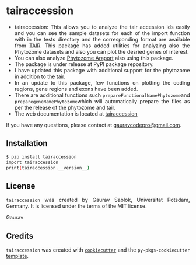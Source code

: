 # tairaccession

<div align = "justify">
  
- tairaccession: This allows you to analyze the tair accession ids easily and you can see the sample datasets for each of the import function with in the tests directory and the corresponding format are available from [TAIR](https://www.arabidopsis.org). This package has added utilities for analyzing also the Phytozome datasets and also you can plot the desried genes of interest.
- You can also analyze [Phytozome Araport](https://phytozome-next.jgi.doe.gov) also using this package.
- The package is under release at PyPI package repository.
- I have updated this package with additional support for the phytozome in addition to the tair.
- In an update to this package, few functions on plotting the coding regions, gene regions and exons have been added.
- There are additional functions such ```prepareFunctionalNamePhytozome```and ```preparegeneNamePhytozome```which will automatically prepare the files as per the release of the phytozome and tair.
- The web documentation is located at [tairaccession](https://gauravcodepro.github.io/tairaccession)

If you have any questions, please contact at gauravcodepro@gmail.com.
## Installation
```bash
$ pip install tairaccession
import tairaccession
print(tairaccession.__version__)
```

## License
`tairaccession` was created by Gaurav Sablok, Universitat Potsdam, Germany. It is licensed under the terms of the MIT license.

Gaurav 

## Credits
`tairaccession` was created with [`cookiecutter`](https://cookiecutter.readthedocs.io/en/latest/) 
and the `py-pkgs-cookiecutter` [template](https://github.com/py-pkgs/py-pkgs-cookiecutter).

